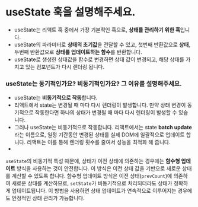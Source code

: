 # useState 훅을 설명해주세요.

- useState는 리액트 훅 중에서 가장 기본적인 훅으로, **상태를 관리하기 위한 훅**입니다.
- useState의 파라미터로 **상태의 초기값**을 전달할 수 있고, 첫번째 반환값으로 **상태**, 두번째 반환값으로 **상태를 업데이트하는 함수**를 반환합니다.
- useState로 생성한 상태값을 함수로 변경하면 상태 값이 변경되고, 해당 상태를 가지고 있는 컴포넌트가 다시 렌더링 됩니다.

### useState는 동기적인가요? 비동기적인가요? 그 이유를 설명해주세요.

- useState는 **비동기적으로 작동**합니다.
- 리액트에서 state는 변경될 때 마다 다시 렌더링이 발생합니다. 만약 상태 변경이 동기적으로 작동한다면 하나의 상태가 변경될 때 마다 다시 렌더링이 발생할 수 있습니다.
- 그러나 useState는 비동기적으로 작동합니다. 리액트에서는 state **batch update** 라는 이름으로, 일정 기간동안 변경된 상태를 실제 DOM에 일괄적으로 업데이트 합니다. 리액트는 이를 통해 렌더링 횟수를 줄여서 성능을 최적화 해 줍니다.
-

`useState`의 비동기적 특성 때문에, 상태가 이전 상태에 의존하는 경우에는 **함수형 업데이트** 방식을 사용하는 것이 안전합니다. 이 방식은 이전 상태 값을 기반으로 새로운 상태를 계산할 수 있도록 합니다. 함수형 업데이트 방식은 이전 상태(`prevCount`)에 의존하여 새로운 상태를 계산하므로, `setState`가 비동기적으로 처리되더라도 상태가 정확하게 업데이트됩니다. 이 방법을 사용하면 상태 업데이트가 연속적으로 이루어지는 경우에도 안정적인 상태 관리가 가능합니다.

